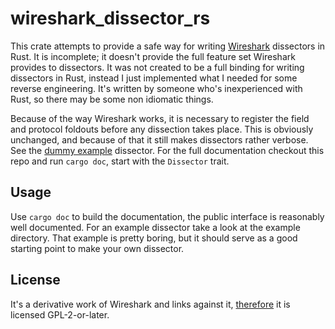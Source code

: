 wireshark_dissector_rs
======================

This crate attempts to provide a safe way for writing [Wireshark](https://www.wireshark.org/) dissectors in Rust. It is
incomplete; it doesn't provide the full feature set Wireshark provides to dissectors. It was not created to be a full
binding for writing dissectors in Rust, instead I just implemented what I needed for some reverse engineering. It's
written by someone who's inexperienced with Rust, so there may be some non idiomatic things.

Because of the way Wireshark works, it is necessary to register the field and protocol foldouts before any dissection
takes place. This is obviously unchanged, and because of that it still makes dissectors rather verbose. See the
[dummy example](/../master/examples/dummy.rs) dissector. For the full documentation checkout this repo and run
`cargo doc`, start with the `Dissector` trait.

Usage
-----
Use `cargo doc` to build the documentation, the public interface is reasonably well documented. For
an example dissector take a look at the example directory. That example is pretty boring, but it
should serve as a good starting point to make your own dissector.


License
------
It's a derivative work of Wireshark and links against it, [therefore](https://wiki.wireshark.org/Lua#Beware_the_GPL) it
is licensed GPL-2-or-later.
